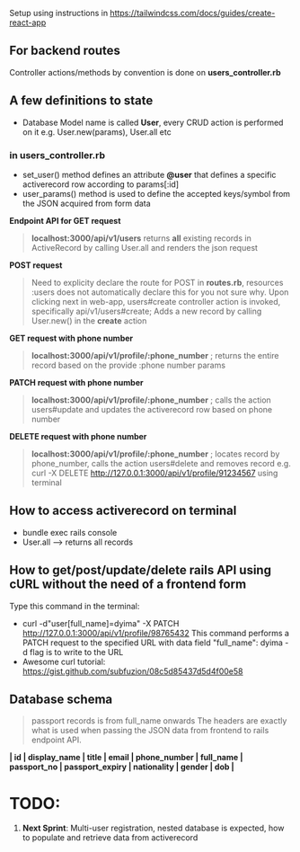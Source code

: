 Setup using instructions in https://tailwindcss.com/docs/guides/create-react-app


## For backend routes

Controller actions/methods by convention is done on **users_controller.rb**

## A few definitions to state
- Database Model name is called **User**, every CRUD action is performed on it e.g. User.new(params), User.all etc
### in users_controller.rb
- set_user() method defines an attribute **@user** that defines a specific activerecord row according to params[:id]
- user_params() method is used to define the accepted keys/symbol from the JSON acquired from form data


**Endpoint API for GET request**
> **localhost:3000/api/v1/users**
> returns **all** existing records in ActiveRecord by calling User.all and renders the json request
> 
**POST request**
> Need to explicity declare the route for POST in **routes.rb**, resources :users does not automatically declare this for you not sure why.
> Upon clicking next in web-app, users#create controller action is invoked, specifically api/v1/users#create;
> Adds a new record by calling User.new() in the **create** action

**GET request with phone number**
> **localhost:3000/api/v1/profile/:phone_number** ; returns the entire record based on the provide :phone number params

**PATCH request with phone number**
> **localhost:3000/api/v1/profile/:phone_number** ; calls the action users#update and updates the activerecord row based on phone number

**DELETE request with phone number**
> **localhost:3000/api/v1/profile/:phone_number** ; locates record by phone_number,  calls the action users#delete and removes record
> e.g. curl -X DELETE http://127.0.0.1:3000/api/v1/profile/91234567 using terminal

## How to access activerecord on terminal
- bundle exec rails console
- User.all  --> returns all records

## How to get/post/update/delete rails API using cURL without the need of a frontend form
Type this command in the terminal:
- curl -d"user[full_name]=dyima" -X PATCH http://127.0.0.1:3000/api/v1/profile/98765432
This command performs a PATCH request to the specified URL with data field "full_name": dyima
-d flag is to write to the URL
- Awesome curl tutorial: https://gist.github.com/subfuzion/08c5d85437d5d4f00e58
## Database schema
> passport records is from full_name onwards
The headers are exactly what is used when passing the JSON data from frontend to rails endpoint API.

**| id | display_name | title | email | phone_number | full_name | passport_no | passport_expiry | nationality | gender | dob |**

# TODO:


1. **Next Sprint**: Multi-user registration, nested database is expected, how to populate and retrieve data from activerecord





